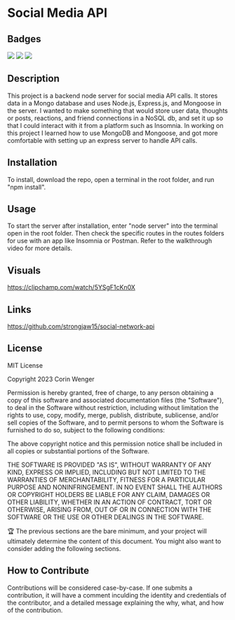 # Social Media API

## Badges

![](https://img.shields.io/badge/License-MIT-green) ![](https://img.shields.io/badge/Mongo-DB-blue) ![](https://img.shields.io/badge/Node-JS-grey)

## Description

This project is a backend node server for social media API calls. It stores data in a Mongo database and uses Node.js, Express.js, and Mongoose in the server. I wanted to make something that would store user data, thoughts or posts, reactions, and friend connections in a NoSQL db, and set it up so that I could interact with it from a platform such as Insomnia. In working on this project I learned how to use MongoDB and Mongoose, and got more comfortable with setting up an express server to handle API calls.

## Installation

To install, download the repo, open a terminal in the root folder, and run "npm install".

## Usage

To start the server after installation, enter "node server" into the terminal open in the root folder. Then check the specific routes in the routes folders for use with an app like Insomnia or Postman. Refer to the walkthrough video for more details.

## Visuals

https://clipchamp.com/watch/5YSgF1cKn0X

## Links

https://github.com/strongjaw15/social-network-api

## License

MIT License

Copyright 2023 Corin Wenger

Permission is hereby granted, free of charge, to any person obtaining a copy of this software and associated documentation files (the "Software"), to deal in the Software without restriction, including without limitation the rights to use, copy, modify, merge, publish, distribute, sublicense, and/or sell copies of the Software, and to permit persons to whom the Software is furnished to do so, subject to the following conditions:

The above copyright notice and this permission notice shall be included in all copies or substantial portions of the Software.

THE SOFTWARE IS PROVIDED "AS IS", WITHOUT WARRANTY OF ANY KIND, EXPRESS OR IMPLIED, INCLUDING BUT NOT LIMITED TO THE WARRANTIES OF MERCHANTABILITY, FITNESS FOR A PARTICULAR PURPOSE AND NONINFRINGEMENT. IN NO EVENT SHALL THE AUTHORS OR COPYRIGHT HOLDERS BE LIABLE FOR ANY CLAIM, DAMAGES OR OTHER LIABILITY, WHETHER IN AN ACTION OF CONTRACT, TORT OR OTHERWISE, ARISING FROM, OUT OF OR IN CONNECTION WITH THE SOFTWARE OR THE USE OR OTHER DEALINGS IN THE SOFTWARE.

🏆 The previous sections are the bare minimum, and your project will ultimately determine the content of this document. You might also want to consider adding the following sections.

## How to Contribute

Contributions will be considered case-by-case. If one submits a contribution, it will have a comment inculding the identity and credentials of the contributor, and a detailed message explaining the why, what, and how of the contribution.